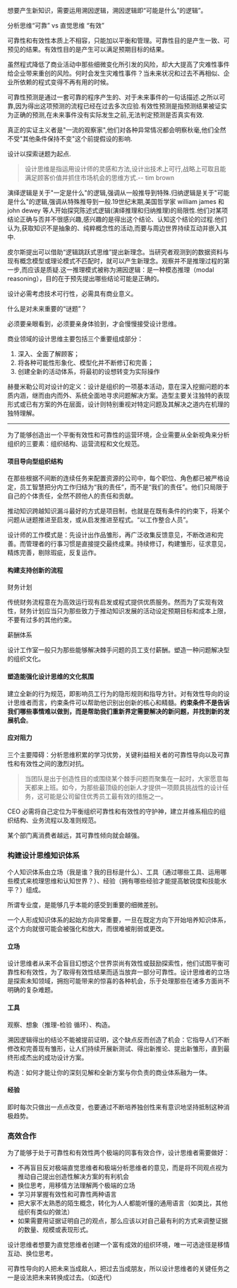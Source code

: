 想要产生新知识，需要运用溯因逻辑，溯因逻辑即“可能是什么”的逻辑”。

分析思维“可靠” vs 直觉思维 “有效”

可靠性和有效性本质上不相容，只能加以平衡和管理。可靠性目的是产生一致、可预见的结果。有效性目的是产生可以满足预期目标的结果。

虽然程式降低了商业活动中那些细微变化所引发的风险，却大大提高了灾难性事件给企业带来重创的风险。何时会发生灾难性事件？当未来状况和过去不再相似、企业所依赖的程式变得不再有用的时候。

可靠性预测是通过一套可靠的程序产生的、对于未来事件的一句话描述.之所以可靠,因为得出这项预测的流程已经在过去多次应验.有效性预测是指预测结果被证实为正确的预测,在未来事件没有实际发生之前,无法判定预测是否真实有效.

真正的实证主义者是"一流的观察家",他们对各种异常情况都会明察秋毫,他们全然不受"其他条件保持不变"这个前提假设的影响.

设计以探索谜题为起点.

> 设计思维是指运用设计师的灵感和方法,设计出技术上可行,战略上可取且能满足顾客价值并抓住市场机会的思维方式.-- tim brown

演绎逻辑是关于"一定是什么"的逻辑,强调从一般推导到特殊.归纳逻辑是关于"可能是什么"的逻辑,强调从特殊推导到一般.19世纪末期,美国哲学家 william james 和 john dewey 等人开始探究陈述式逻辑(演绎推理和归纳推理)的局限性.他们对某项结论正确与否并不很感兴趣,感兴趣的是得出这个结论、认知这个结论的过程.他们认为,获取知识不是抽象的、纯粹概念性的活动,而要与周边世界持续互动并嵌入其中.

皮尔斯提出可以借助“逻辑跳跃式思维”提出新理念。当研究者观测到的数据资料与现有概念模型或理论模式不匹配时，就可以产生新理念。观察并不是推理过程的第一步,而应该是质疑.这一推理模式被称为溯因逻辑：是一种模态推理（modal reasoning），目的在于预先提出哪些结论可能是正确的。

设计必需考虑技术可行性，必需具有商业意义。

什么是对未来重要的“谜题”？

必须要亲眼看到，必须要亲身体验到，才会慢慢接受设计思维。

商业领域的设计思维主要包括三个重要组成部分：

1. 深入、全面了解顾客；
2. 将各种可能性形象化、模型化并不断修订和完善；
3. 创建全新的活动体系，将最初的设想转变为实际操作

赫曼米勒公司对设计的定义：设计是组织的一项基本活动，意在深入挖掘问题的本质内涵，继而由内而外、系统全面地寻求问题解决方案。造型主要关注独特的表现形式或已有方案的外在层面，设计则特别重视对特定问题及其解决之道内在机理的独特理解。

---

为了能够创造出一个平衡有效性和可靠性的运营环境，企业需要从全新视角来分析组织的三要素：组织结构、运营流程和文化规范。

#### 项目导向型组织结构
在那些根据不间断的连续任务来配置资源的公司中，每个职位、角色都已被严格设定，员工智慧把分内工作归结为“我的责任”，而不是“我们的责任”。他们只局限于自己的个体责任，全然不顾他人的责任和贡献。

推动知识跨越知识漏斗最好的方式是项目制，也就是在既有条件的约束下，将某个问题从谜题推进至启发，或从启发推进至程式。“以工作整合人员”。

设计师的工作模式是：先设计出作品雏形，再广泛收集反馈意见，不断改进和完善。而管理者的行事习惯是直接提交最终成果。持续修订，构建雏形，征求意见，精炼完善，剔除瑕疵，反复运作。

#### 构建支持创新的流程
财务计划

传统财务流程意在为高效运行现有启发或程式提供优质服务。然而为了实现有效性，财务计划应当只为那些致力于推动知识发展的活动设定预期目标和成本上限，不要有过多的其他约束。

薪酬体系

设计工作室一般只为那些能够解决棘手问题的员工支付薪酬。塑造一种问题解决型的组织文化。

#### 塑造能强化设计思维的文化氛围

建立全新的行为规范，即影响员工行为的隐形规则和指导方针。对有效性导向的设计思维者而言，约束条件可以帮助他识别出创新的核心和精髓。**约束条件不是告诉我们哪些事情难以做到，而是帮助我们重新界定需要解决的新问题，并找到新的发展机会**。

#### 应对阻力

三个主要障碍：分析思维积累的学习优势，关键利益相关者的可靠性导向以及可靠性和有效性之间的激烈对抗。

> 当团队是出于创造性目的或围绕某个棘手问题而聚集在一起时，大家愿意每天都来上班。如今，为那些最顶级的创新人才提供一项颇具挑战性的设计任务，这可能是公司留住优秀员工最有效的措施之一。



CEO 必需将自己定位为平衡组织可靠性和有效性的守护神，建立并维系相应的组织结构、业务流程以及准则规范。

某个部门离消费者越远，其可靠性倾向就会越强。

### 构建设计思维知识体系
个人知识体系由立场（我是谁？我的目标是什么）、工具（通过哪些工具、运用哪些模式来梳理思维和认知世界？）、经验（拥有哪些经验才能提高敏锐度和技能水平？）组成。

所谓专业度，是能够几乎本能的感受到重要的细微差别。

一个人形成知识体系的起始方向非常重要，一旦在既定方向下开始培养知识体系，这个方向就很可能会被强化和放大，而很难被削弱或更改。

#### 立场
设计思维者从来不会盲目幻想这个世界崇尚有效性或鼓励探索性，他们试图平衡可靠性和有效性，为了取得有效性结果而适当放弃一部分可靠性。设计思维者的立场是探索未知领域，拥抱可能带来的惊喜的各种机会，乐于处理那些在诸多方面尚不明确的复杂难题。

#### 工具
观察、想象（推理-检验 循环）、构造。

溯因逻辑得出的结论不能被提前证明，这个缺点反而创造了机会：它指导人们不断修改和完善现有雏形，让人们持续开展新测试、得出新推论、提出新雏形，直到最终形成杰出的成功设计方案。

构造：如何才能让你的深刻见解和全新方案与你负责的商业体系融为一体。

#### 经验
即时每次只做出一点点改变，也要通过不断培养独创性来有意识地坚持抵制这种消极趋势。

### 高效合作

为了能够于处于可靠性和有效性两个极端的同事有效合作，设计思维者需要做好：

- 不再盲目反对极端直觉思维者和极端分析思维者的意见，而是将不同观点视为推动自己提出创造性解决方案的有利机会
- 换位思考，用移情方法理解两个极端的立场
- 学习并掌握有效性和可靠性两种语言
- 把大家不太熟悉的陌生概念，转化为人人都能听懂的通用语言（如类比，其他组织有类似的做法）
- 如果需要用证据证明自己的观点，那么应该以对自己最有利的方式来调整证据的数量、规模或表现形式。

设计思维者想要为直觉思维者创建一个富有成效的组织环境，唯一可选途径是移情互动、换位思考。

可靠性导向的人把未来当成敌人，把过去当成朋友，所以设计思维者的关键任务之一是设法把未来转换成过去。（如迭代）